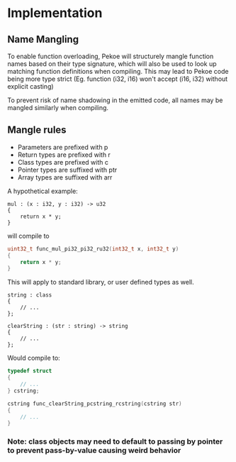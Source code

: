 # Implementation

## Name Mangling
To enable function overloading, Pekoe will structurely mangle function names based on their type signature, which will also be used to look up matching function definitions when compiling.
This may lead to Pekoe code being more type strict (Eg. function (i32, i16) won't accept (i16, i32) without explicit casting)

To prevent risk of name shadowing in the emitted code, all names may be mangled similarly when compiling.

## Mangle rules
* Parameters are prefixed with p
* Return types are prefixed with r
* Class types are prefixed with c
* Pointer types are suffixed with ptr
* Array types are suffixed with arr

A hypothetical example:
```
mul : (x : i32, y : i32) -> u32
{
    return x * y;
}
```
will compile to
```c
uint32_t func_mul_pi32_pi32_ru32(int32_t x, int32_t y)
{
    return x * y;
}
```

This will apply to standard library, or user defined types as well.

```
string : class
{
    // ... 
};

clearString : (str : string) -> string
{
    // ...
};
```
Would compile to:

```c
typedef struct
{
    // ...
} cstring;

cstring func_clearString_pcstring_rcstring(cstring str)
{
    // ...    
}
```

### Note: class objects may need to default to passing by pointer to prevent pass-by-value causing weird behavior
